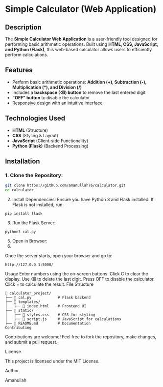 # Simple Calculator (Web Application)

## Description

The **Simple Calculator Web Application** is a user-friendly tool designed for performing basic arithmetic operations. Built using **HTML, CSS, JavaScript, and Python (Flask)**, this web-based calculator allows users to efficiently perform calculations.

## Features

- Perform basic arithmetic operations: **Addition (+), Subtraction (-), Multiplication (*), and Division (/)**  
- Includes a **backspace (⌫) button** to remove the last entered digit  
- **"OFF" button** to disable the calculator  
- Responsive design with an intuitive interface  

## Technologies Used

- **HTML** (Structure)  
- **CSS** (Styling & Layout)  
- **JavaScript** (Client-side Functionality)  
- **Python (Flask)** (Backend Processing)  

## Installation

### 1. Clone the Repository:
```sh
git clone https://github.com/amanullah76/calculator.git
cd calculator
```
2. Install Dependencies:
Ensure you have Python 3 and Flask installed. If Flask is not installed, run:
```
pip install flask
```
3. Run the Flask Server:
```
python3 cal.py
```
5. Open in Browser:
6. 
Once the server starts, open your browser and go to:
```
http://127.0.0.1:5000/
```

Usage
Enter numbers using the on-screen buttons.
Click C to clear the display.
Use ⌫ to delete the last digit.
Press OFF to disable the calculator.
Click = to calculate the result.
File Structure
```
📂 calculator_project/
├── 📄 cal.py            # Flask backend
├── 📂 templates/
│   ├── 📄 index.html    # Frontend UI
├── 📂 static/
│   ├── 📄 styles.css    # CSS for styling
│   ├── 📄 script.js     # JavaScript for calculations
├── 📄 README.md         # Documentation
Contributing
```
Contributions are welcome! Feel free to fork the repository, make changes, and submit a pull request.

License

This project is licensed under the MIT License.

Author

Amanullah
